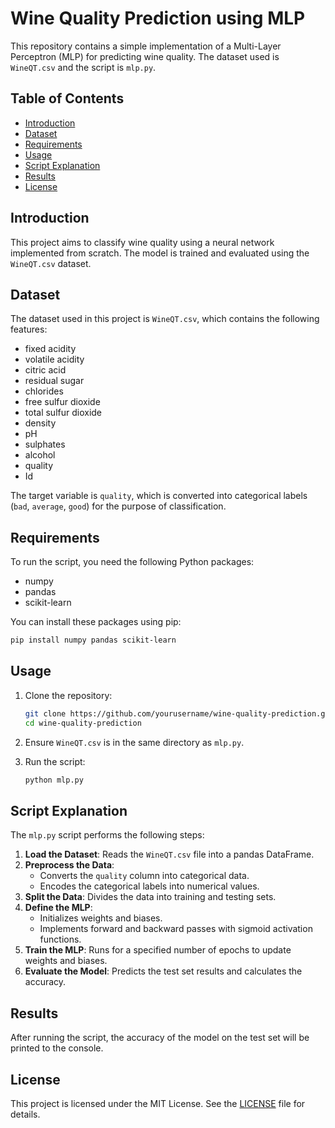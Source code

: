 # Wine Quality Prediction using MLP

This repository contains a simple implementation of a Multi-Layer Perceptron (MLP) for predicting wine quality. The dataset used is `WineQT.csv` and the script is `mlp.py`.

## Table of Contents

- [Introduction](#introduction)
- [Dataset](#dataset)
- [Requirements](#requirements)
- [Usage](#usage)
- [Script Explanation](#script-explanation)
- [Results](#results)
- [License](#license)

## Introduction

This project aims to classify wine quality using a neural network implemented from scratch. The model is trained and evaluated using the `WineQT.csv` dataset.

## Dataset

The dataset used in this project is `WineQT.csv`, which contains the following features:
- fixed acidity
- volatile acidity
- citric acid
- residual sugar
- chlorides
- free sulfur dioxide
- total sulfur dioxide
- density
- pH
- sulphates
- alcohol
- quality
- Id

The target variable is `quality`, which is converted into categorical labels (`bad`, `average`, `good`) for the purpose of classification.

## Requirements

To run the script, you need the following Python packages:
- numpy
- pandas
- scikit-learn

You can install these packages using pip:

```sh
pip install numpy pandas scikit-learn
```

## Usage

1. Clone the repository:
   ```sh
   git clone https://github.com/yourusername/wine-quality-prediction.git
   cd wine-quality-prediction
   ```

2. Ensure `WineQT.csv` is in the same directory as `mlp.py`.

3. Run the script:
   ```sh
   python mlp.py
   ```

## Script Explanation

The `mlp.py` script performs the following steps:

1. **Load the Dataset**: Reads the `WineQT.csv` file into a pandas DataFrame.
2. **Preprocess the Data**:
   - Converts the `quality` column into categorical data.
   - Encodes the categorical labels into numerical values.
3. **Split the Data**: Divides the data into training and testing sets.
4. **Define the MLP**:
   - Initializes weights and biases.
   - Implements forward and backward passes with sigmoid activation functions.
5. **Train the MLP**: Runs for a specified number of epochs to update weights and biases.
6. **Evaluate the Model**: Predicts the test set results and calculates the accuracy.

## Results

After running the script, the accuracy of the model on the test set will be printed to the console.

## License

This project is licensed under the MIT License. See the [LICENSE](LICENSE) file for details.
